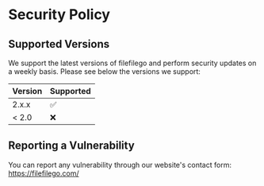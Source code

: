 # Security Policy

## Supported Versions

We support the latest versions of filefilego and perform security updates on a weekly basis.
Please see below the versions we support:

| Version | Supported          |
| ------- | ------------------ |
| 2.x.x   | :white_check_mark: |
| < 2.0   | :x:                |

## Reporting a Vulnerability

You can report any vulnerability through our website's contact form: https://filefilego.com/

